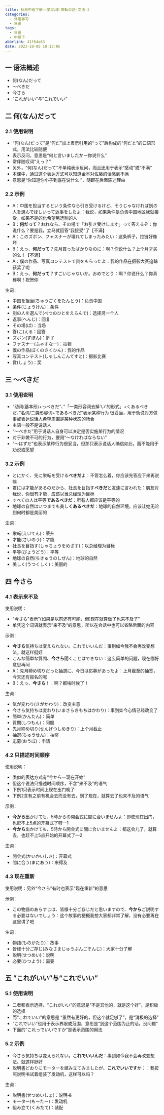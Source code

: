 ```yaml
---
title: 标日中级下册——第31课-栄転の話-文法-3
categories:
  - 外语学习
  - 日语
tags:
  - 日语
  - 中级下
abbrlink: 41f64e83
date: 2023-10-05 10:13:06
---
```

## 一 语法概述

* 何(なん)だって
* ～べきだ
* 今さら
* ”これがいい”与“これでいい”

<!--more-->

## 二 何(なん)だって

### 2.1 使用说明

* “何(なん)だって”是“何だ”加上表示引用的“って”后构成的“何だと”的口语形式，用法比较随便
* 表示反问，意思是“何と言いましたかー你说什么”
* 常伴随叹词“えっ？”
* 另外，“何(なん)だって”不单纯表示反问，而且还用于表示“感动”或“不满”
* 本课中，通过这个表达方式可以知道金本对佐藤的话感到不满
* 意思是“你知道你小子到底在说什么 ”，随即在后面陈述理由

### 2.2 示例

* A：中国を担当するという条件なら引き受けるけど、そうじゃなければ別の人を選んでほしいって返事をしたよ：我说，如果条件是负责中国地区我就接受，如果不是的化希望另选别的人
* B：**何だって**？おれなら、その場で「お引き受けします」って答えるぞ：你说什么？要是我，立马就回答“我接受”了【不满】
* A：このズボン、フャスナーが壊れてしまったみたい：这条裤子，拉链好像坏
* B：えっ、**何だって**？先月買ったばかりなのに：啊？你说什么？上个月才买的么！【不满】
* A：僕の作品、写真コンテストで賞をもらったよ：我的作品在摄影大赛追踪获奖了呢
* B：えっ、**何だって**？すごいじゃないか。おめでとう：啊？你说什么？你真棒啊！祝贺你

生词：

* 中国を担当(ちゅうごくをたんとう)：负责中国
* 条件(じょうけん)：条件
* 別の人を選んで(べつのひとをえらんで)：选择另一个人
* 返事(へんじ)：回复
* その場(ば)：当场
* 答(こ)える：回答
* ズボン(ずぼん)：裤子
* ファスナー(ふゃすなー)：拉锁
* 僕の作品(ぼくのさくひん)：我的作品
* 写真コンテスト(しゃしんこんてすと)：摄影比赛
* 賞(しょう)：奖

## 三 ～べきだ

### 3.1 使用说明

* “动词(基本形)+っべきだ”、”「一类形容词去掉'い'的形式」+くあるべきだ、”名词/二类形容词+であるべきだ”表示某种行为 很妥当，用于劝说对方做事或表达说话人希望周围是某种状态的场合
* 主语一般不是说话人
* “～べきだ”用于说话人自身可以决定是否实施某行为的情况
* 对于非做不可的行为，要用“～なければならない”
* “～はずだ”也表示某种行为很妥当，但那只表示说话人确信如此，而不能用于劝说或愿望

### 3.2 示例

* とにかく、先に栄転を受ける**べきだ**よ：不管怎么着，你应该先答应下来再说嘛
* 君には才能があるのだから、社長を目指す**べきだ**と友達に言われた：朋友对我说，你很有才能，应该以当总经理为目标
* すべての人は平等**であるべきだ**：所有人都应该是平等的
* 地球の自然はいつまでも美し**くあるべきだ**：地球的自然环境，应该让她无论到何时都是美丽的

生词：

* 栄転(えいてん)：荣升
* 才能(さいのう)：才能
* 社長を目指す(しゃちょうをめざす)：以总经理为目标
* 平等(びょうどう)：平等
* 地球の自然(ちきゅうのしぜん)：地球的自然
* 美しく(うつくしく)：美丽的


## 四 今さら

### 4.1 表示来不及

使用说明：

* "今さら"表示"(如果是以前还有可能，但)现在就算做了也来不及了"
* 单凭这个词语就表示”来不及“的意思，所以在会话中也可以省略后面的内容

示例：

* **今さら**気持ちは変えられない。これでいいんだ：事到如今我不会再改变想法。就这样挺好
* こんな簡単な質問、**今さら**聞くことはできない：这么简单的问题，现在哪好意思再问
* A：先月締め切りだった抽選に、今日は応募があったよ：上月截至的抽签，今天还有报名的呢
* B：えっ、**今さら**！：啊？都啥时候了！

生词：

* 気が変わり(きがかわり)：改变主意
* 今さら気持ちは変わり(いまさらきもちはかわり)：事到如今心情已经改变了
* 簡単(かんたん)：简单
* 質問(しつもん)：问题
* 先月締め切り(せんげつしめきり)：上个月截止
* 抽選(ちゅうせん)：抽奖
* 応募(おうぼ)：申请

### 4.2 只描述时间顺序

使用说明：

* 类似的表达方式有“今からー现在开始”
* 但这个说法只描述时间顺序，不含"来不及"的语气
* 下例1只表示时间上现在出门晚了
* 下例2含有之前有机会去而没有去，到了现在，就算去了也来不及的语气

示例：

* **今から**出かけても、5時からの開会式に間に合いませんよ：即使现在出门，也赶不上5点的开幕式了呀—1
* **今から**出かけても、5時から開会式に間に合いませんよ：都这会儿了，就算去，也赶不上5点开始的开幕式了—2

生词：

* 開会式(かいかいしき)：开幕式
* 間に合う(まにあう)：来得及

### 4.3 现在重新

使用说明：另外“今さら”有时也表示“现在重新”的意思

示例：

* この物語のあらすじは、皆様十分ご存じだと思いますので、**今から**ご説明する必要はないでしょう：这个故事的梗概我想大家都非常了解，没有必要再在这里讲了吧

生词：

* 物語(ものがたり)：故事
* 皆様十分ご存じ(みなさまじゅうぶんごぞんじ)：大家十分了解
* 説明(せつめい)：说明
* 必要(ひつよう)：需要

## 五 ”これがいい”与“これでいい”

### 5.1 使用说明

* 二者都表示选择，“これがいい”的意思是“不是其他的，就是这个好”，是积极的选择
* 而“これでいい”的意思是 “虽然有更好的，但这个就足够了”，是“消极的选择”
* “これでいい”也用于表示界限或范围，意思是“到这个范围为止的话，没问题”
* 下面的“これっでいいですか”是表示范围的用法

### 5.2 示例

* 今さら気持ちは変えられない。**これでいいんだ**：事到如今我不会再改变想法。就这样挺好
* 説明書どおりにモーターを組み立てみましたが、**これでいいです**か：：我按照说明书试着组装了发动机，这样可以吗？

生词：

* 説明書(せつめいしょ)：说明书
* モーター(もーたー)：发动机
* 組み立て(くみたて)：装配